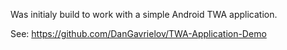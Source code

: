 Was initialy build to work with a simple Android TWA application.

See: https://github.com/DanGavrielov/TWA-Application-Demo
